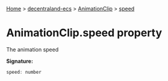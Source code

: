 [Home](./index) &gt; [decentraland-ecs](./decentraland-ecs.md) &gt; [AnimationClip](./decentraland-ecs.animationclip.md) &gt; [speed](./decentraland-ecs.animationclip.speed.md)

# AnimationClip.speed property

The animation speed

**Signature:**
```javascript
speed: number
```
